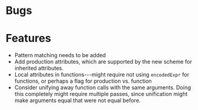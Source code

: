 
Bugs
======================================================================


Features
======================================================================
* Pattern matching needs to be added
* Add production attributes, which are supported by the new scheme for
  inherited attributes.
* Local attributes in functions---might require not using
  `encodedExpr` for functions, or perhaps a flag for production
  vs. function
* Consider unifying away function calls with the same arguments.
  Doing this completely might require multiple passes, since
  unification might make arguments equal that were not equal before.

